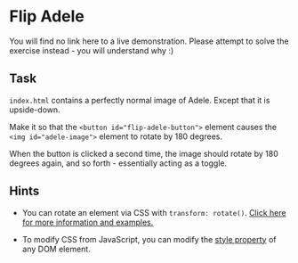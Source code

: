 # Flip Adele

You will find no link here to a live demonstration. Please attempt to solve the exercise instead - you will understand why :)

## Task

`index.html` contains a perfectly normal image of Adele. Except that it is upside-down.

Make it so that the `<button id="flip-adele-button">` element causes the `<img id="adele-image">` element to rotate by 180 degrees.

When the button is clicked a second time, the image should rotate by 180 degrees again, and so forth - essentially acting as a toggle.

## Hints

- You can rotate an element via CSS with `transform: rotate()`. [Click here for more information and examples.](https://developer.mozilla.org/en-US/docs/Web/CSS/transform-function/rotate)

- To modify CSS from JavaScript, you can modify the [style property](https://www.w3schools.com/jsref/prop_html_style.asp) of any DOM element.
